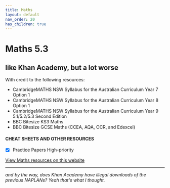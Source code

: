 ```yaml
---
title: Maths
layout: default
nav_order: 20
has_children: true
---
```

# Maths 5.3

## like Khan Academy, but a lot worse

With credit to the following resources:

* CambridgeMATHS NSW Syllabus for the Australian Curriculum Year 7 Option 1
* CambridgeMATHS NSW Syllabus for the Australian Curriculum Year 8 Option 1
* CambridgeMATHS NSW Syllabus for the Australian Curriculum Year 9 5.1/5.2/5.3 Second Edition
* BBC Bitesize KS3 Maths
* BBC Bitesize GCSE Maths (CCEA, AQA, OCR, and Edexcel)

#### CHEAT SHEETS AND OTHER RESOURCES

- [x] Practice Papers <label class="label label-red">High-priority</label>

<a class="btn" href="../resources/maths/pracpapers/index.html">View Maths resources on this website</a>

***

*and by the way, does Khan Academy have illegal downloads of the previous NAPLANs? Yeah that's what I thought.*